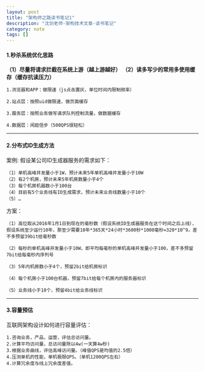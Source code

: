 ```yaml
---
layout: post
title: "架构师之路读书笔记1"
description: "沈剑老师-架构技术文章-读书笔记"
category: note
tags: []
---
```


#### 1.秒杀系统优化思路

**（1）尽量将请求拦截在系统上游（越上游越好）**
**（2）读多写少的常用多使用缓存（缓存抗读压力）**

    1.浏览器和APP：做限速（js点击置灰，单位时间内限制频率）

    2.站点层：按照uid做限速，做页面缓存

    3.服务层：按照业务做写请求队列控制流量，做数据缓存

    4.数据层：闲庭信步（500QPS很轻松）

----

#### 2.分布式ID生成方法

案例: 假设某公司ID生成器服务的需求如下：

    （1）单机高峰并发量小于1W，预计未来5年单机高峰并发量小于10W
    （2）有2个机房，预计未来5年机房数量小于4个
    （3）每个机房机器数小于100台
    （4）目前有5个业务线有ID生成需求，预计未来业务线数量小于10个
    （5）…

方案：

    （1）高位取从2016年1月1日到现在的毫秒数（假设系统ID生成器服务在这个时间之后上线），假设系统至少运行10年，那至少需要10年*365天*24小时*3600秒*1000毫秒=320*10^9，差不多预留39bit给毫秒数

    （2）每秒的单机高峰并发量小于10W，即平均每毫秒的单机高峰并发量小于100，差不多预留7bit给每毫秒内序列号

    （3）5年内机房数小于4个，预留2bit给机房标识

    （4）每个机房小于100台机器，预留7bit给每个机房内的服务器标识

    （5）业务线小于10个，预留4bit给业务线标识

----

#### 3.容量预估

互联网架构设计如何进行容量评估：

    1.咨询业务，产品，运营，评估总访问量。
    2.计算平均访问量，总访问量除以4w(一天算4w秒)
    3.根据业务曲线，评估高峰访问量。（峰值QPS是均值的2.5倍）
    4.压测单机的性能，单机极限QPS。（单机1200QPS左右）
    4.计算冗余度与线上冗余度差值。


    